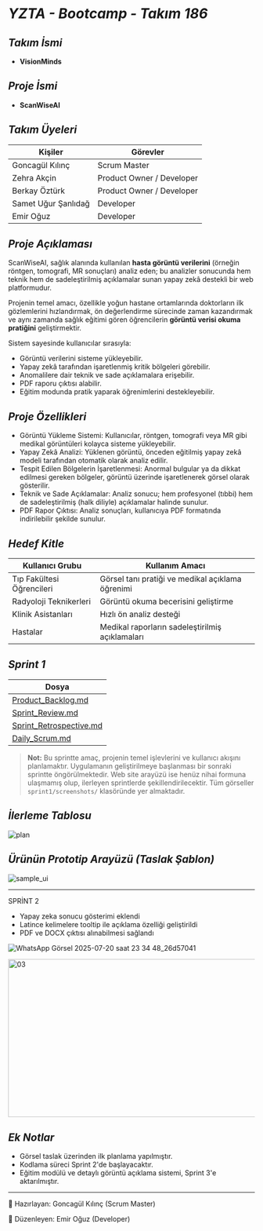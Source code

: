 # *YZTA - Bootcamp - Takım 186*


## *Takım İsmi*
- **VisionMinds**


## *Proje İsmi*
- **ScanWiseAI**


## *Takım Üyeleri*

| **Kişiler**          | **Görevler**              |
|----------------------|---------------------------|
| Goncagül Kılınç      | Scrum Master              |
| Zehra Akçin          | Product Owner / Developer |
| Berkay Öztürk        | Product Owner / Developer |
| Samet Uğur Şanlıdağ  | Developer                 |
| Emir Oğuz            | Developer                 |


## *Proje Açıklaması*

ScanWiseAI, sağlık alanında kullanılan **hasta görüntü verilerini** (örneğin röntgen, tomografi, MR sonuçları) analiz eden; bu analizler sonucunda hem teknik hem de sadeleştirilmiş açıklamalar sunan yapay zekâ destekli bir web platformudur.

Projenin temel amacı, özellikle yoğun hastane ortamlarında doktorların ilk gözlemlerini hızlandırmak, ön değerlendirme sürecinde zaman kazandırmak ve aynı zamanda sağlık eğitimi gören öğrencilerin **görüntü verisi okuma pratiğini** geliştirmektir.

Sistem sayesinde kullanıcılar sırasıyla:
- Görüntü verilerini sisteme yükleyebilir.
- Yapay zekâ tarafından işaretlenmiş kritik bölgeleri görebilir.
- Anomalilere dair teknik ve sade açıklamalara erişebilir.
- PDF raporu çıktısı alabilir.
- Eğitim modunda pratik yaparak öğrenimlerini destekleyebilir.


## *Proje Özellikleri*
- Görüntü Yükleme Sistemi: Kullanıcılar, röntgen, tomografi veya MR gibi medikal görüntüleri kolayca sisteme yükleyebilir.
- Yapay Zekâ Analizi: Yüklenen görüntü, önceden eğitilmiş yapay zekâ modeli tarafından otomatik olarak analiz edilir.
- Tespit Edilen Bölgelerin İşaretlenmesi: Anormal bulgular ya da dikkat edilmesi gereken bölgeler, görüntü üzerinde işaretlenerek görsel olarak gösterilir.
- Teknik ve Sade Açıklamalar: Analiz sonucu; hem profesyonel (tıbbi) hem de sadeleştirilmiş (halk diliyle) açıklamalar halinde sunulur.
- PDF Rapor Çıktısı: Analiz sonuçları, kullanıcıya PDF formatında indirilebilir şekilde sunulur.


## *Hedef Kitle*

| Kullanıcı Grubu            | Kullanım Amacı                                      |
|----------------------------|-----------------------------------------------------|
| Tıp Fakültesi Öğrencileri  | Görsel tanı pratiği ve medikal açıklama öğrenimi    |
| Radyoloji Teknikerleri     | Görüntü okuma becerisini geliştirme                 |
| Klinik Asistanları         | Hızlı ön analiz desteği                             |
| Hastalar                   | Medikal raporların sadeleştirilmiş açıklamaları     |


## *Sprint 1*

| Dosya |
|-------|
| [Product_Backlog.md](sprint1/docs/Product_Backlog.md)
| [Sprint_Review.md](sprint1/docs/Sprint_Review.md)
| [Sprint_Retrospective.md](sprint1/docs/Sprint_Retrospective.md)
| [Daily_Scrum.md](sprint1/docs/Daily_Scrum.md) 

> **Not:** Bu sprintte amaç, projenin temel işlevlerini ve kullanıcı akışını planlamaktır. Uygulamanın geliştirilmeye başlanması bir sonraki sprintte öngörülmektedir. Web site arayüzü ise henüz nihai formuna ulaşmamış olup, ilerleyen sprintlerde şekillendirilecektir. Tüm görseller `sprint1/screenshots/` klasöründe yer almaktadır.


## *İlerleme Tablosu*

![plan](https://github.com/emirroguz/ScanWiseAI/blob/main/sprint1/screenshots/plan.png)


## *Ürünün Prototip Arayüzü (Taslak Şablon)*

![sample_ui](https://github.com/emirroguz/ScanWiseAI/blob/main/sprint1/screenshots/sample_ui.png)

---
SPRİNT 2 

- Yapay zeka sonucu gösterimi eklendi
- Latince kelimelere tooltip ile açıklama özelliği geliştirildi
- PDF ve DOCX çıktısı alınabilmesi sağlandı


![WhatsApp Görsel 2025-07-20 saat 23 34 48_26d57041](https://github.com/user-attachments/assets/65a3e950-d171-4070-b81c-8fc918abf7ad)

<img width="587" height="322" alt="03" src="https://github.com/user-attachments/assets/43b01966-1fb2-4b33-8dfd-ad9948182841" />





## *Ek Notlar*

- Görsel taslak üzerinden ilk planlama yapılmıştır.
- Kodlama süreci Sprint 2'de başlayacaktır.
- Eğitim modülü ve detaylı görüntü açıklama sistemi, Sprint 3'e aktarılmıştır.

---

📍 Hazırlayan: Goncagül Kılınç (Scrum Master)

📍 Düzenleyen: Emir Oğuz (Developer)
